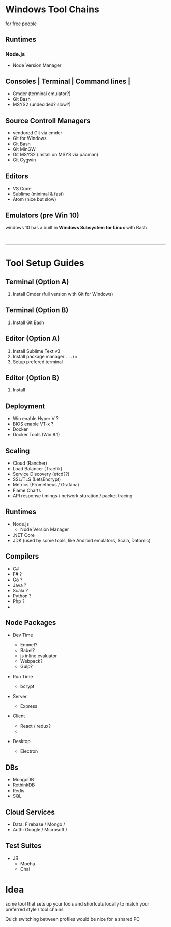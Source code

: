 # Windows Tool Chains

for free people

## Runtimes

### Node.js

- Node Version Manager

## Consoles | Terminal | Command lines |

- Cmder (terminal emulator?)
- Git Bash
- MSYS2 (undecided? slow?)

## Source Controll Managers

- vendored Git via cmder
- Git for Windows
- Git Bash
- Git MinGW
- Git MSYS2 (install on MSYS via pacman)
- Git Cygwin

## Editors

- VS Code
- Sublime (minimal & fast)
- Atom (nice but slow)

## Emulators (pre Win 10)

windows 10 has a built in **Windows Subsystem for Linux** with Bash

<br><hr>

# Tool Setup Guides

## Terminal (Option A)

1. Install Cmder (full version with Git for Windows)

## Terminal (Option B)

1. Install Git Bash

## Editor (Option A)

1. Install Sublime Text v3
1. Install package manager `...io`
1. Setup prefered terminal

## Editor (Option B)

1. Install

## Deployment

- Win enable Hyper V ?
- BIOS enable VT-x ?
- Docker
- Docker Tools (Win 8.1)

## Scaling

- Cloud (Rancher)
- Load Balancer (Traefik)
- Service Discovery (etcd??)
- SSL/TLS (LetsEncrypt)
- Metrics (Prometheus / Grafana)
- Flame Charts
- API response timings / network sturation / packet tracing

## Runtimes

- Node.js
  - Node Version Manager
- .NET Core
- JDK (used by some tools, like Android emulators, Scala, Datomic)

## Compilers

- C#
- F# ?
- Go ?
- Java ?
- Scala ?
- Python ?
- Php ?
-

## Node Packages

- Dev Time

  - Emmet?
  - Babel?
  - js inline evaluator
  - Webpack?
  - Gulp?

- Run Time

  - bcrypt

- Server

  - Express

- Client

  - React / redux?
  -

- Desktop
  - Electron

## DBs

- MongoDB
- RethinkDB
- Redis
- SQL

## Cloud Services

- Data: Firebase / Mongo /
- Auth: Google / Microsoft /

## Test Suites

- JS
  - Mocha
  - Chai

# Idea

some tool that sets up your tools and shortcuts locally to match your preferred style / tool chains

Quick switching between profiles would be nice for a shared PC
